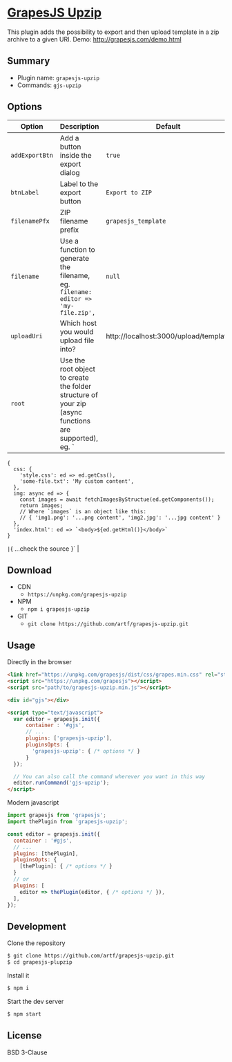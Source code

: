 # [GrapesJS Upzip](http://grapesjs.com)

This plugin adds the possibility to export and then upload template in a zip archive to a given URI.
Demo: http://grapesjs.com/demo.html



## Summary

* Plugin name: `grapesjs-upzip`
* Commands: `gjs-upzip`




## Options

|Option|Description|Default|
|-|-|-
| `addExportBtn` | Add a button inside the export dialog | `true` |
| `btnLabel` | Label to the export button | `Export to ZIP` |
| `filenamePfx` | ZIP filename prefix | `grapesjs_template` |
| `filename` | Use a function to generate the filename, eg. `filename: editor => 'my-file.zip',` | `null` |
| `uploadUri` | Which host you would upload file into? | http://localhost:3000/upload/template
| `root` | Use the root object to create the folder structure of your zip (async functions are supported), eg. `
    {
      css: {
        'style.css': ed => ed.getCss(),
        'some-file.txt': 'My custom content',
      },
      img: async ed => {
        const images = await fetchImagesByStructue(ed.getComponents());
        return images;
        // Where `images` is an object like this:
        // { 'img1.png': '...png content', 'img2.jpg': '...jpg content' }
      },
      'index.html': ed => `<body>${ed.getHtml()}</body>`
    }
  `
  | `{ ...check the source }` |





## Download

* CDN
  * `https://unpkg.com/grapesjs-upzip`
* NPM
  * `npm i grapesjs-upzip`
* GIT
  * `git clone https://github.com/artf/grapesjs-upzip.git`





## Usage

Directly in the browser
```html
<link href="https://unpkg.com/grapesjs/dist/css/grapes.min.css" rel="stylesheet"/>
<script src="https://unpkg.com/grapesjs"></script>
<script src="path/to/grapesjs-upzip.min.js"></script>

<div id="gjs"></div>

<script type="text/javascript">
  var editor = grapesjs.init({
      container : '#gjs',
      // ...
      plugins: ['grapesjs-upzip'],
      pluginsOpts: {
        'grapesjs-upzip': { /* options */ }
      }
  });

  // You can also call the command wherever you want in this way
  editor.runCommand('gjs-upzip');
</script>
```

Modern javascript
```js
import grapesjs from 'grapesjs';
import thePlugin from 'grapesjs-upzip';

const editor = grapesjs.init({
  container : '#gjs',
  // ...
  plugins: [thePlugin],
  pluginsOpts: {
    [thePlugin]: { /* options */ }
  }
  // or
  plugins: [
    editor => thePlugin(editor, { /* options */ }),
  ],
});
```





## Development

Clone the repository

```sh
$ git clone https://github.com/artf/grapesjs-upzip.git
$ cd grapesjs-plupzip
```

Install it

```sh
$ npm i
```

Start the dev server

```sh
$ npm start
```



## License

BSD 3-Clause

